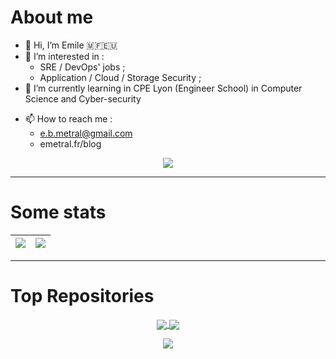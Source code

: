 # About me
- 👋 Hi, I’m Emile 🇲🇫🇪🇺
- 👀 I’m interested in :
  - SRE / DevOps' jobs ;
  - Application / Cloud / Storage Security ; 
- 🌱 I’m currently learning in CPE Lyon (Engineer School) in Computer Science and Cyber-security
<!--- - 💞️ I’m looking to collaborate on ... --->
- 📫 How to reach me :
  - e.b.metral@gmail.com
  - emetral.fr/blog

<p align="center">
<a href="https://fr.linkedin.com/in/emile-m-15494b162">
    <img align="center" src="https://icon.horse/icon/linkedin.com" />
  </a>
</p>
              
---------
# Some stats
| <a href="https://github.com/anuraghazra/github-readme-stats"><img align="center" src="https://github-readme-stats.vercel.app/api?username=EBMBA&show_icons=true&theme=vue&count_private=true&hide_border=true" /></a> | <a href="https://github.com/anuraghazra/github-readme-stats"><img align="center" src="https://github-readme-stats.vercel.app/api/top-langs/?username=EBMBA&layout=compact&theme=vue&hide_border=true"/></a> |
|-------------:|:-------------|
<!---
<p align="center">
<a href="https://github.com/anuraghazra/github-readme-stats">
  <img align="center" src="https://github-readme-stats.vercel.app/api?username=EBMBA&show_icons=true&theme=vue&count_private=true" />
</a>
</p>

<p align="center">
<a href="https://github.com/anuraghazra/github-readme-stats">
  <img align="center" src="https://github-readme-stats.vercel.app/api/top-langs/?username=EBMBA&theme=vue"/>
</a>
</p>
--->
--------------------
# Top Repositories 

<p align="center">
<a href="https://github.com/EBMBA/C.VMware_VIX.API">
  <img align="center" src="https://github-readme-stats.vercel.app/api/pin/?username=EBMBA&repo=C.VMware_VIX.API&theme=vue"/>
</a>
<a href="https://github.com/EBMBA/ADDS_UsersUnlock">
  <img align="center" src="https://github-readme-stats.vercel.app/api/pin/?username=EBMBA&repo=ADDS_UsersUnlock&theme=vue"/>
 </a>
</p>

<p align="center">
<a href="https://github.com/EBMBA/DeployTool">
  <img align="center" src="https://github-readme-stats.vercel.app/api/pin/?username=EBMBA&repo=DeployTool&theme=vue"/>
 </a>
</p>


